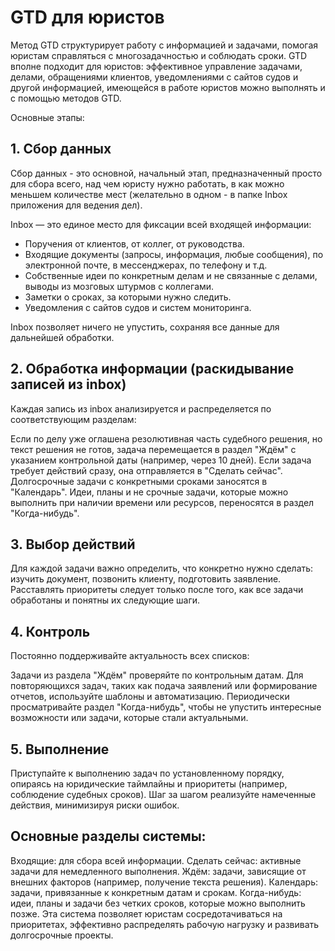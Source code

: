 # GTD для юристов

Метод GTD структурирует работу с информацией и задачами, помогая юристам справляться с многозадачностью и соблюдать сроки. GTD вполне подходит для юристов: эффективное управление задачами, делами, обращениями клиентов, уведомлениями с сайтов судов и другой информацией, имеющейся в работе юристов можно выполнять и с помощью методов GTD.

Основные этапы:

## 1. Сбор данных

Сбор данных - это основной, начальный этап, предназначенный просто для сбора всего, над чем юристу нужно работать, в как можно меньшем количестве мест (желательно в одном - в папке Inbox приложения для ведения дел).

Inbox — это единое место для фиксации всей входящей информации:
- Поручения от клиентов, от коллег, от руководства.
- Входящие документы (запросы, информация, любые сообщения), по электронной почте, в мессенджерах, по телефону и т.д.
- Собственные идеи по конкретным делам и не связанные с делами, выводы из мозговых штурмов с коллегами.
- Заметки о сроках, за которыми нужно следить.
- Уведомления с сайтов судов и систем мониторинга.
  
Inbox позволяет ничего не упустить, сохраняя все данные для дальнейшей обработки.

## 2. Обработка информации (раскидывание записей из inbox)
Каждая запись из inbox анализируется и распределяется по соответствующим разделам:

Если по делу уже оглашена резолютивная часть судебного решения, но текст решения не готов, задача перемещается в раздел "Ждём" с указанием контрольной даты (например, через 10 дней).
Если задача требует действий сразу, она отправляется в "Сделать сейчас".
Долгосрочные задачи с конкретными сроками заносятся в "Календарь".
Идеи, планы и не срочные задачи, которые можно выполнить при наличии времени или ресурсов, переносятся в раздел "Когда-нибудь".

## 3. Выбор действий
Для каждой задачи важно определить, что конкретно нужно сделать: изучить документ, позвонить клиенту, подготовить заявление. Расставлять приоритеты следует только после того, как все задачи обработаны и понятны их следующие шаги.

## 4. Контроль
Постоянно поддерживайте актуальность всех списков:

Задачи из раздела "Ждём" проверяйте по контрольным датам.
Для повторяющихся задач, таких как подача заявлений или формирование отчетов, используйте шаблоны и автоматизацию.
Периодически просматривайте раздел "Когда-нибудь", чтобы не упустить интересные возможности или задачи, которые стали актуальными.
## 5. Выполнение
Приступайте к выполнению задач по установленному порядку, опираясь на юридические таймлайны и приоритеты (например, соблюдение судебных сроков). Шаг за шагом реализуйте намеченные действия, минимизируя риски ошибок.

## Основные разделы системы:
Входящие: для сбора всей информации.
Сделать сейчас: активные задачи для немедленного выполнения.
Ждём: задачи, зависящие от внешних факторов (например, получение текста решения).
Календарь: задачи, привязанные к конкретным датам и срокам.
Когда-нибудь: идеи, планы и задачи без четких сроков, которые можно выполнить позже.
Эта система позволяет юристам сосредотачиваться на приоритетах, эффективно распределять рабочую нагрузку и развивать долгосрочные проекты.
